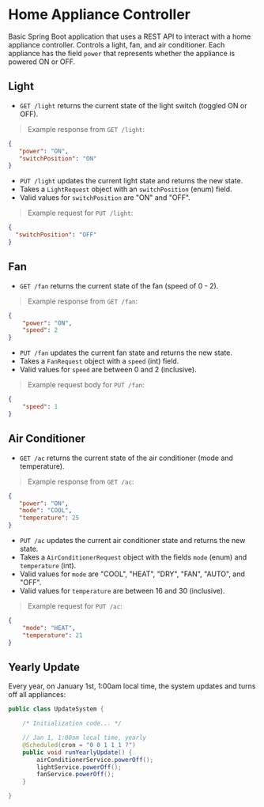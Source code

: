 # Home Appliance Controller

Basic Spring Boot application that uses a REST API to interact with a home appliance controller.
Controls a light, fan, and air conditioner. Each appliance has the field `power` that represents
whether the appliance is powered ON or OFF.

## Light

- `GET /light` returns the current state of the light switch (toggled ON or OFF).

> Example response from `GET /light`:
 ```json
{
    "power": "ON",
    "switchPosition": "ON"
}
```

- `PUT /light` updates the current light state and returns the new state.
- Takes a `LightRequest` object with an `switchPosition` (enum) field.
- Valid values for `switchPosition` are "ON" and "OFF".

> Example request for `PUT /light`:
```json
{
  "switchPosition": "OFF"
}
```

## Fan

- `GET /fan` returns the current state of the fan (speed of 0 - 2).

> Example response from `GET /fan`:
```json
{
    "power": "ON",
    "speed": 2
}
```

- `PUT /fan` updates the current fan state and returns the new state.
- Takes a `FanRequest` object with a `speed` (int) field.
- Valid values for `speed` are between 0 and 2 (inclusive).

> Example request body for `PUT /fan`:
```json
{
    "speed": 1
}
```

## Air Conditioner

- `GET /ac` returns the current state of the air conditioner (mode and temperature).

> Example response from `GET /ac`:
 ```json
{
    "power": "ON",
    "mode": "COOL",
    "temperature": 25
}
```

- `PUT /ac` updates the current air conditioner state and returns the new state.
- Takes a `AirConditionerRequest` object with the fields `mode` (enum) and `temperature` (int).
- Valid values for `mode` are "COOL", "HEAT", "DRY", "FAN", "AUTO", and "OFF".
- Valid values for `temperature` are between 16 and 30 (inclusive).

> Example request for `PUT /ac`:
```json
{
    "mode": "HEAT",
    "temperature": 21
}
```

## Yearly Update

Every year, on January 1st, 1:00am local time, the system updates and turns off all appliances:

```java
public class UpdateSystem {

    /* Initialization code... */

    // Jan 1, 1:00am local time, yearly
    @Scheduled(cron = "0 0 1 1 1 ?")
    public void runYearlyUpdate() {
        airConditionerService.powerOff();
        lightService.powerOff();
        fanService.powerOff();
    }

}
```
